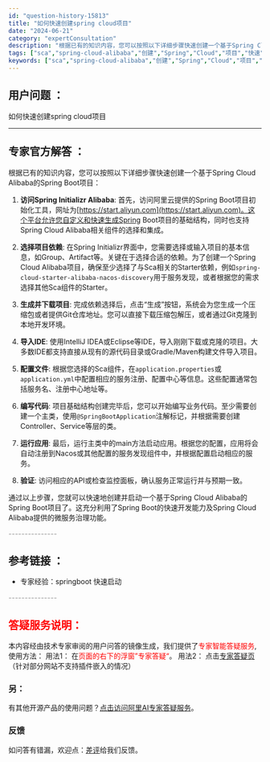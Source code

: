 ```yaml
---
id: "question-history-15813"
title: "如何快速创建spring cloud项目"
date: "2024-06-21"
category: "expertConsultation"
description: "根据已有的知识内容，您可以按照以下详细步骤快速创建一个基于Spring Cloud Alibaba的Spring Boot项目：1. **访问Spring Initializr Alibaba**: 首先，访问阿里云提供的Spring Boot项目初始化工具，网址为[https://start.al"
tags: ["sca","spring-cloud-alibaba","创建","Spring","Cloud","项目","快速"]
keywords: ["sca","spring-cloud-alibaba","创建","Spring","Cloud","项目","快速"]
---
```


## 用户问题 ： 
 如何快速创建spring cloud项目  

---------------
## 专家官方解答 ：

根据已有的知识内容，您可以按照以下详细步骤快速创建一个基于Spring Cloud Alibaba的Spring Boot项目：

1. **访问Spring Initializr Alibaba**: 首先，访问阿里云提供的Spring Boot项目初始化工具，网址为[https://start.aliyun.com](https://start.aliyun.com)。这个平台允许您自定义和快速生成Spring Boot项目的基础结构，同时也支持Spring Cloud Alibaba相关组件的选择和集成。

2. **选择项目依赖**: 在Spring Initializr界面中，您需要选择或输入项目的基本信息，如Group、Artifact等。关键在于选择合适的依赖。为了创建一个Spring Cloud Alibaba项目，确保至少选择了与Sca相关的Starter依赖，例如`spring-cloud-starter-alibaba-nacos-discovery`用于服务发现，或者根据您的需求选择其他Sca组件的Starter。

3. **生成并下载项目**: 完成依赖选择后，点击“生成”按钮，系统会为您生成一个压缩包或者提供Git仓库地址。您可以直接下载压缩包解压，或者通过Git克隆到本地开发环境。

4. **导入IDE**: 使用IntelliJ IDEA或Eclipse等IDE，导入刚刚下载或克隆的项目。大多数IDE都支持直接从现有的源代码目录或Gradle/Maven构建文件导入项目。

5. **配置文件**: 根据您选择的Sca组件，在`application.properties`或`application.yml`中配置相应的服务注册、配置中心等信息。这些配置通常包括服务名、注册中心地址等。

6. **编写代码**: 项目基础结构创建完毕后，您可以开始编写业务代码。至少需要创建一个主类，使用`@SpringBootApplication`注解标记，并根据需要创建Controller、Service等层的类。

7. **运行应用**: 最后，运行主类中的main方法启动应用。根据您的配置，应用将会自动注册到Nacos或其他配置的服务发现组件中，并根据配置启动相应的服务。

8. **验证**: 访问相应的API或检查监控面板，确认服务正常运行并与预期一致。

通过以上步骤，您就可以快速地创建并启动一个基于Spring Cloud Alibaba的Spring Boot项目了。这充分利用了Spring Boot的快速开发能力及Spring Cloud Alibaba提供的微服务治理功能。


<font color="#949494">---------------</font> 


## 参考链接 ：

* 专家经验：springboot 快速启动 


 <font color="#949494">---------------</font> 
 


## <font color="#FF0000">答疑服务说明：</font> 

本内容经由技术专家审阅的用户问答的镜像生成，我们提供了<font color="#FF0000">专家智能答疑服务</font>,使用方法：
用法1： 在<font color="#FF0000">页面的右下的浮窗”专家答疑“</font>。
用法2： 点击[专家答疑页](https://answer.opensource.alibaba.com/docs/intro)（针对部分网站不支持插件嵌入的情况）
### 另：


有其他开源产品的使用问题？[点击访问阿里AI专家答疑服务](https://answer.opensource.alibaba.com/docs/intro)。
### 反馈
如问答有错漏，欢迎点：[差评](https://ai.nacos.io/user/feedbackByEnhancerGradePOJOID?enhancerGradePOJOId=15832)给我们反馈。
